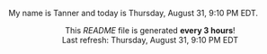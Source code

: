 My name is Tanner and today is Thursday, August 31, 9:10 PM EDT.

<p align="center">This <i>README</i> file is generated <b>every 3 hours</b>!</br>Last refresh: Thursday, August 31, 9:10 PM EDT<br /></p>
